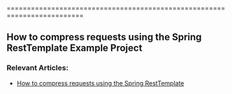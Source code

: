 =========================================================================
## How to compress requests using the Spring RestTemplate Example Project

### Relevant Articles:
- [How to compress requests using the Spring RestTemplate]()
